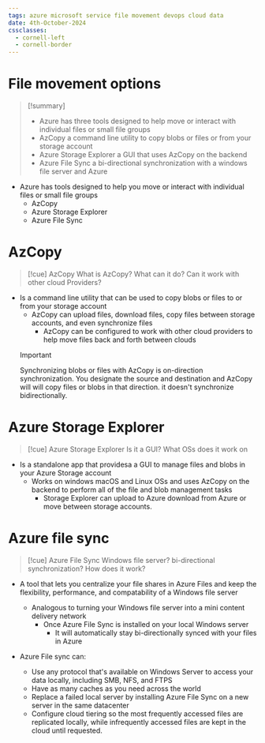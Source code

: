 ```yaml
---
tags: azure microsoft service file movement devops cloud data
date: 4th-October-2024
cssclasses:
  - cornell-left
  - cornell-border
---
```


# File movement options
>[!summary] 
>- Azure has three tools designed to help move or interact with individual files or small file groups
>- AzCopy a command line utility to copy blobs or files or from your storage account
>- Azure Storage Explorer a GUI that uses AzCopy on the backend
>- Azure File Sync a bi-directional synchronization with a windows file server and Azure

- Azure has tools designed to help you move or interact with individual files or small file groups
	- AzCopy
	- Azure Storage Explorer
	- Azure File Sync

# AzCopy
>[!cue] AzCopy
>What is AzCopy?
>What can it do?
>Can it work with other
>cloud Providers?
-  Is a command line utility that can be used to copy blobs or files to or from your storage account
	- AzCopy can upload files, download files, copy files between storage accounts, and even synchronize files
		- AzCopy can be configured to work with other cloud providers to help move files back and forth between clouds
	> [!important] 
	>Synchronizing blobs or files with AzCopy is on-direction synchronization.
	>You designate the source and destination and AzCopy will will copy files or blobs in that direction.
	>it doesn't synchronize bidirectionally.

# Azure Storage Explorer
>[!cue] Azure Storage Explorer
> Is it a GUI?
> What OSs does it work on
- Is a standalone app that providesa a GUI to manage files and blobs in your Azure Storage account
	- Works on windows macOS and Linux OSs and uses AzCopy on the backend to perform all of the file and blob management tasks
		- Storage Explorer can upload to Azure download from Azure or move between storage accounts.

# Azure file sync
>[!cue]  Azure File Sync
> Windows file server?
> bi-directional synchronization?
> How does it work?
- A tool that lets you centralize your file shares in Azure Files and keep the flexibility, performance, and compatability of a Windows file server
	- Analogous to turning your Windows file server into a mini content delivery network
		- Once Azure File Sync is installed on your local Windows server
			- It will automatically stay bi-directionally synced with your files in Azure

- Azure File sync can:
	- Use any protocol that's available on Windows Server to access your data locally, including SMB, NFS, and FTPS
	- Have as many caches as you need across the world
	- Replace a failed local server by installing Azure File Sync on a new server in the same datacenter
	- Configure cloud tiering so the most frequently accessed files are replicated locally, while infrequently accessed files are kept in the cloud until requested.